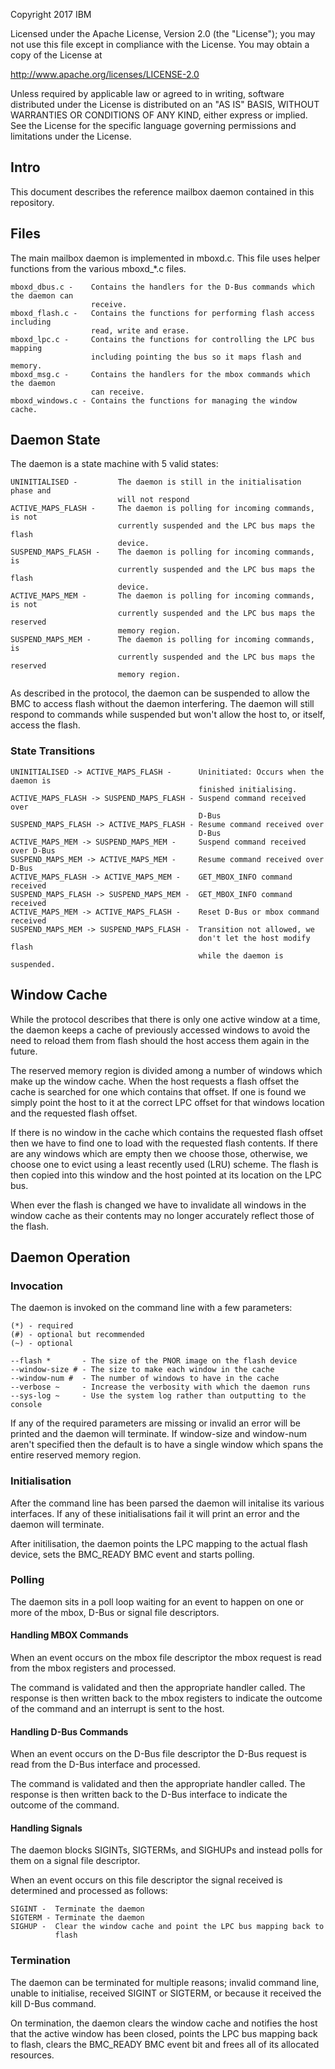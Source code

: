 Copyright 2017 IBM

Licensed under the Apache License, Version 2.0 (the "License");
you may not use this file except in compliance with the License.
You may obtain a copy of the License at

  http://www.apache.org/licenses/LICENSE-2.0

Unless required by applicable law or agreed to in writing, software
distributed under the License is distributed on an "AS IS" BASIS,
WITHOUT WARRANTIES OR CONDITIONS OF ANY KIND, either express or implied.
See the License for the specific language governing permissions and
limitations under the License.

## Intro

This document describes the reference mailbox daemon contained in this
repository.

## Files

The main mailbox daemon is implemented in mboxd.c. This file uses helper
functions from the various mboxd_*.c files.

```
mboxd_dbus.c -    Contains the handlers for the D-Bus commands which the daemon can
                  receive.
mboxd_flash.c -   Contains the functions for performing flash access including
                  read, write and erase.
mboxd_lpc.c -     Contains the functions for controlling the LPC bus mapping
                  including pointing the bus so it maps flash and memory.
mboxd_msg.c -     Contains the handlers for the mbox commands which the daemon
                  can receive.
mboxd_windows.c - Contains the functions for managing the window cache.
```

## Daemon State

The daemon is a state machine with 5 valid states:

```
UNINITIALISED -         The daemon is still in the initialisation phase and
                        will not respond
ACTIVE_MAPS_FLASH -     The daemon is polling for incoming commands, is not
                        currently suspended and the LPC bus maps the flash
                        device.
SUSPEND_MAPS_FLASH -    The daemon is polling for incoming commands, is
                        currently suspended and the LPC bus maps the flash
                        device.
ACTIVE_MAPS_MEM -       The daemon is polling for incoming commands, is not
                        currently suspended and the LPC bus maps the reserved
                        memory region.
SUSPEND_MAPS_MEM -      The daemon is polling for incoming commands, is
                        currently suspended and the LPC bus maps the reserved
                        memory region.
```

As described in the protocol, the daemon can be suspended to allow the BMC to
access flash without the daemon interfering. The daemon will still respond to
commands while suspended but won't allow the host to, or itself, access the
flash.

### State Transitions

```
UNINITIALISED -> ACTIVE_MAPS_FLASH -      Uninitiated: Occurs when the daemon is
                                          finished initialising.
ACTIVE_MAPS_FLASH -> SUSPEND_MAPS_FLASH - Suspend command received over
                                          D-Bus
SUSPEND_MAPS_FLASH -> ACTIVE_MAPS_FLASH - Resume command received over
                                          D-Bus
ACTIVE_MAPS_MEM -> SUSPEND_MAPS_MEM -     Suspend command received over D-Bus
SUSPEND_MAPS_MEM -> ACTIVE_MAPS_MEM -     Resume command received over D-Bus
ACTIVE_MAPS_FLASH -> ACTIVE_MAPS_MEM -    GET_MBOX_INFO command received
SUSPEND_MAPS_FLASH -> SUSPEND_MAPS_MEM -  GET_MBOX_INFO command received
ACTIVE_MAPS_MEM -> ACTIVE_MAPS_FLASH -    Reset D-Bus or mbox command received
SUSPEND_MAPS_MEM -> SUSPEND_MAPS_FLASH -  Transition not allowed, we
                                          don't let the host modify flash
                                          while the daemon is suspended.
```

## Window Cache

While the protocol describes that there is only one active window at a time,
the daemon keeps a cache of previously accessed windows to avoid the need to
reload them from flash should the host access them again in the future.

The reserved memory region is divided among a number of windows which make up
the window cache. When the host requests a flash offset the cache is searched
for one which contains that offset. If one is found we simply point the host to
it at the correct LPC offset for that windows location and the requested flash
offset.

If there is no window in the cache which contains the requested flash offset
then we have to find one to load with the requested flash contents. If there
are any windows which are empty then we choose those, otherwise, we choose one to
evict using a least recently used (LRU) scheme. The flash is then copied into
this window and the host pointed at its location on the LPC bus.

When ever the flash is changed we have to invalidate all windows in the window
cache as their contents may no longer accurately reflect those of the flash.

## Daemon Operation

### Invocation

The daemon is invoked on the command line with a few parameters:

```
(*) - required
(#) - optional but recommended
(~) - optional

--flash *       - The size of the PNOR image on the flash device
--window-size # - The size to make each window in the cache
--window-num #  - The number of windows to have in the cache
--verbose ~     - Increase the verbosity with which the daemon runs
--sys-log ~     - Use the system log rather than outputting to the console
```

If any of the required parameters are missing or invalid an error will be
printed and the daemon will terminate.
If window-size and window-num aren't specified then the default is to have a
single window which spans the entire reserved memory region.

### Initialisation

After the command line has been parsed the daemon will initalise its various
interfaces. If any of these initialisations fail it will print an error and the
daemon will terminate.

After initilisation, the daemon points the LPC mapping to the actual flash
device, sets the BMC_READY BMC event and starts polling.

### Polling

The daemon sits in a poll loop waiting for an event to happen on one or more of
the mbox, D-Bus or signal file descriptors.

#### Handling MBOX Commands

When an event occurs on the mbox file descriptor the mbox request is read from
the mbox registers and processed.

The command is validated and then the appropriate handler called. The response
is then written back to the mbox registers to indicate the outcome of the
command and an interrupt is sent to the host.

#### Handling D-Bus Commands

When an event occurs on the D-Bus file descriptor the D-Bus request is read from
the D-Bus interface and processed.

The command is validated and then the appropriate handler called. The response
is then written back to the D-Bus interface to indicate the outcome of the
command.

#### Handling Signals

The daemon blocks SIGINTs, SIGTERMs, and SIGHUPs and instead polls for them on
a signal file descriptor.

When an event occurs on this file descriptor the signal received is determined
and processed as follows:

```
SIGINT -  Terminate the daemon
SIGTERM - Terminate the daemon
SIGHUP -  Clear the window cache and point the LPC bus mapping back to
          flash
```

### Termination

The daemon can be terminated for multiple reasons; invalid command line, unable
to initialise, received SIGINT or SIGTERM, or because it received the kill D-Bus
command.

On termination, the daemon clears the window cache and notifies the host that the
active window has been closed, points the LPC bus mapping back to flash, clears
the BMC_READY BMC event bit and frees all of its allocated resources.
